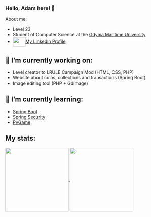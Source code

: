 ### Hello, Adam here! 👋

About me:
- Level 23
- Student of Computer Science at the [Gdynia Maritime University](https://umg.edu.pl)
- <a href="https://www.linkedin.com/in/adambieszk/" target="blank"><img align="center" src="https://cdn.jsdelivr.net/npm/simple-icons@3.0.1/icons/linkedin.svg" alt="" height="30" width="40"/>My LinkedIn Profile</a>

## 🔭 I’m currently working on:
  - Level creator to I.RULE Campaign Mod (HTML, CSS, PHP)
  - Website about coins, collections and transactions (Spring Boot)
  - Image editing tool (PHP + GdImage)

## 🌱 I’m currently learning:
  - [Spring Boot](https://spring.io/projects/spring-boot/)
  - [Spring Security](https://spring.io/projects/spring-security)
  - [PyGame](https://www.pygame.org/wiki/GettingStarted)

## My stats:

<a href="https://github.com/anuraghazra/github-readme-stats">
  <img height=200 align="center" src="https://github-readme-stats.vercel.app/api?username=adamo2499&show_icons=true&rank_icon=github&theme=transparent" />
</a>
<a href="https://github.com/anuraghazra/convoychat">
  <img height=200 align="center" src="https://github-readme-stats.vercel.app/api/top-langs?username=adamo2499&layout=compact&langs_count=8&card_width=320" />
</a>
